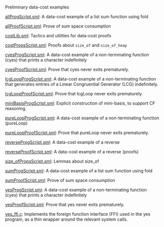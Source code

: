Preliminary data-cost examples

[allProgScript.sml](allProgScript.sml):
A data-cost example of a list sum function using fold

[allProofScript.sml](allProofScript.sml):
Prove of sum space consumption

[costLib.sml](costLib.sml):
Tactics and utilities for data-cost proofs

[costPropsScript.sml](costPropsScript.sml):
Proofs about `size_of` and `size_of_heap`

[cyesProgScript.sml](cyesProgScript.sml):
A data-cost example of a non-terminating function (cyes)
that prints a character indefinitely

[cyesProofScript.sml](cyesProofScript.sml):
Prove that cyes never exits prematurely.

[lcgLoopProgScript.sml](lcgLoopProgScript.sml):
A data-cost example of a non-terminating function that generates
entries of a Linear Congruential Generator (LCG) indefinitely.

[lcgLoopProofScript.sml](lcgLoopProofScript.sml):
Prove that lcgLoop never exits prematurely.

[miniBasisProgScript.sml](miniBasisProgScript.sml):
Explicit construction of mini-basis, to support CF reasoning.

[pureLoopProgScript.sml](pureLoopProgScript.sml):
A data-cost example of a non-terminating function (pureLoop)

[pureLoopProofScript.sml](pureLoopProofScript.sml):
Prove that pureLoop never exits prematurely.

[reverseProgScript.sml](reverseProgScript.sml):
A data-cost example of a reverse

[reverseProofScript.sml](reverseProofScript.sml):
A data-cost example of a reverse (proofs)

[size_ofPropsScript.sml](size_ofPropsScript.sml):
Lemmas about size_of

[sumProgScript.sml](sumProgScript.sml):
A data-cost example of a list sum function using fold

[sumProofScript.sml](sumProofScript.sml):
Prove of sum space consumption

[yesProgScript.sml](yesProgScript.sml):
A data-cost example of a non-terminating function (cyes)
that prints a character indefinitely

[yesProofScript.sml](yesProofScript.sml):
Prove that yes never exits prematurely.

[yes_ffi.c](yes_ffi.c):
Implements the foreign function interface (FFI) used in the yes program,
as a thin wrapper around the relevant system calls.
